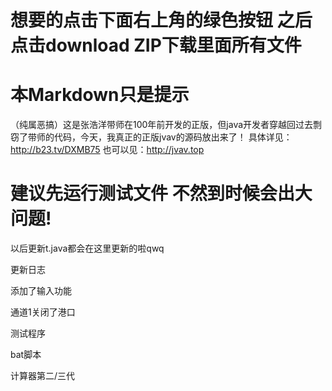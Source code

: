 # 想要的点击下面右上角的绿色按钮 之后点击download ZIP下载里面所有文件 
# 本Markdown只是提示
（纯属恶搞）这是张浩洋带师在100年前开发的正版，但java开发者穿越回过去剽窃了带师的代码，今天，我真正的正版jvav的源码放出来了！
具体详见：http://b23.tv/DXMB75
也可以见：http://jvav.top

# 建议先运行测试文件 不然到时候会出大问题!

以后更新t.java都会在这里更新的啦qwq



更新日志

添加了输入功能

通道1关闭了港口

测试程序

bat脚本

计算器第二/三代
